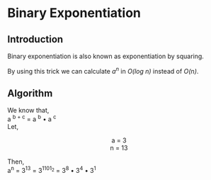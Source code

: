 # Binary Exponentiation
## Introduction
Binary exponentiation is also known as exponentiation by squaring.

By using this trick we can calculate _a<sup>n</sup>_ in _O(log n)_ instead of _O(n)_.
## Algorithm
We know that,<br>
a <sup>b + c</sup> = a <sup>b</sup> • a <sup>c</sup> <br>
Let, <br>
<p align = "center"> a = 3 <br>
n = 13 <br></p>
Then,<br>
a<sup>n</sup> = 3<sup>13</sup> = 3<sup>1101<sub>2</sub></sup> = 3<sup>8</sup> • 3<sup>4</sup> • 3<sup>1</sup><br>

